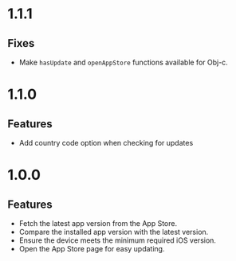 # 1.1.1

## Fixes

- Make `hasUpdate` and `openAppStore` functions available for Obj-c.

# 1.1.0

## Features

- Add country code option when checking for updates

# 1.0.0

## Features

- Fetch the latest app version from the App Store.
- Compare the installed app version with the latest version.
- Ensure the device meets the minimum required iOS version.
- Open the App Store page for easy updating.
